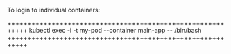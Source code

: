 To login to individual containers:

+++++++++++++++++++++++++++++++++++++++++++++++++++++++++++
kubectl exec -i -t my-pod --container main-app -- /bin/bash
+++++++++++++++++++++++++++++++++++++++++++++++++++++++++++

